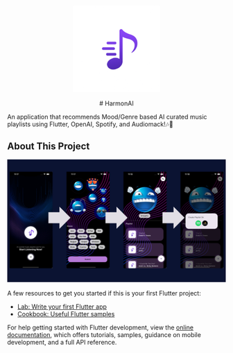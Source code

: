 <p align="center">
  <img src="assets/images/harmonailogo.png" alt="HarmonAI Logo" width="200"/>
</p>

<p align="center">
  # HarmonAI
</p>

An application that recommends Mood/Genre based AI curated music playlists using Flutter, OpenAI, Spotify, and Audiomack!🎶🤖

## About This Project


![HarmonAI Banner](assets/images/harmonai_snippet.png)


A few resources to get you started if this is your first Flutter project:

- [Lab: Write your first Flutter app](https://docs.flutter.dev/get-started/codelab)
- [Cookbook: Useful Flutter samples](https://docs.flutter.dev/cookbook)

For help getting started with Flutter development, view the
[online documentation](https://docs.flutter.dev/), which offers tutorials,
samples, guidance on mobile development, and a full API reference.
